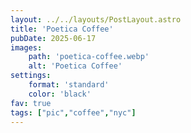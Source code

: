 ```yaml
---
layout: ../../layouts/PostLayout.astro
title: 'Poetica Coffee'
pubDate: 2025-06-17
images:
    path: 'poetica-coffee.webp'
    alt: 'Poetica Coffee'
settings:
    format: 'standard'
    color: 'black'
fav: true
tags: ["pic","coffee","nyc"]
---
```

